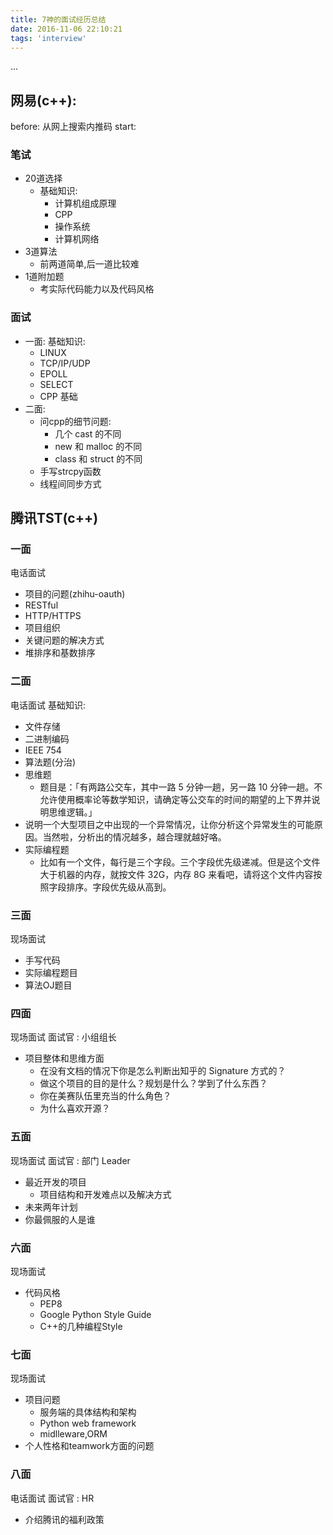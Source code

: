 ```yaml
---
title: 7神的面试经历总结
date: 2016-11-06 22:10:21
tags: 'interview'
---
```

 ...
<!-- more -->

## 网易(c++):
before: 从网上搜索内推码
start:
### 笔试
- 20道选择
  - 基础知识:
    - 计算机组成原理
    - CPP
    - 操作系统
    - 计算机网络
- 3道算法
  - 前两道简单,后一道比较难
- 1道附加题
  - 考实际代码能力以及代码风格

### 面试
- 一面:
  基础知识:
    - LINUX
    - TCP/IP/UDP
    - EPOLL
    - SELECT
    - CPP 基础
- 二面:
  - 问cpp的细节问题:
    - 几个 cast 的不同
    - new 和 malloc 的不同
    - class 和 struct 的不同
  - 手写strcpy函数
  - 线程间同步方式

## 腾讯TST(c++)

### 一面
  电话面试
  - 项目的问题(zhihu-oauth)
  - RESTful
  - HTTP/HTTPS
  - 项目组织
  - 关键问题的解决方式
  - 堆排序和基数排序

### 二面
  电话面试
  基础知识:
  - 文件存储
  - 二进制编码
  - IEEE 754
  - 算法题(分治)
  - 思维题
    - 题目是：「有两路公交车，其中一路 5 分钟一趟，另一路 10 分钟一趟。不允许使用概率论等数学知识，请确定等公交车的时间的期望的上下界并说明思维逻辑。」
  - 说明一个大型项目之中出现的一个异常情况，让你分析这个异常发生的可能原因。当然啦，分析出的情况越多，越合理就越好咯。
  - 实际编程题
    - 比如有一个文件，每行是三个字段。三个字段优先级递减。但是这个文件大于机器的内存，就按文件 32G，内存 8G 来看吧，请将这个文件内容按照字段排序。字段优先级从高到。

### 三面
  现场面试
  - 手写代码
  - 实际编程题目
  - 算法OJ题目

### 四面
  现场面试
  面试官 : 小组组长
  - 项目整体和思维方面
    - 在没有文档的情况下你是怎么判断出知乎的 Signature 方式的？
    - 做这个项目的目的是什么？规划是什么？学到了什么东西？
    - 你在美赛队伍里充当的什么角色？
    - 为什么喜欢开源？

### 五面
  现场面试
  面试官 : 部门 Leader
  - 最近开发的项目
    - 项目结构和开发难点以及解决方式
  - 未来两年计划
  - 你最佩服的人是谁

### 六面
  现场面试
  - 代码风格
    - PEP8
    - Google Python Style Guide
    - C++的几种编程Style

### 七面
  现场面试
  - 项目问题
    - 服务端的具体结构和架构
    - Python web framework
    - midlleware,ORM
  - 个人性格和teamwork方面的问题

### 八面
  电话面试
  面试官 : HR
  - 介绍腾讯的福利政策
